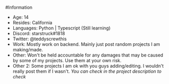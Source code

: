 #Information
- Age: 14
- Resides: California
- Languages: Python | Typescript (Still learning)
- Discord: starstruck#1818
- Twitter: @teddyscrewthis
- Work: Mostly work on backend. Mainly just post random projects I am making/made.
- Other: Won't be held accountable for any damages that may be caused by some of my projects. Use them at your own risk.
- Other 2: Some projects I am ok with you guys adding/editing. I wouldn't really post them if I wasn't. *You can check in the project description to check*
